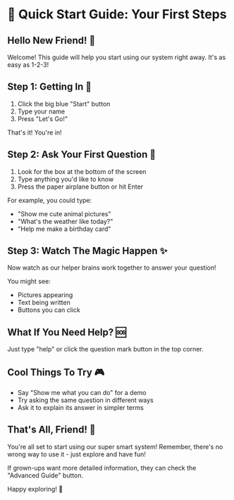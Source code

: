 
# 🚀 Quick Start Guide: Your First Steps

## Hello New Friend! 👋

Welcome! This guide will help you start using our system right away. It's as easy as 1-2-3!

## Step 1: Getting In 🔑

1. Click the big blue "Start" button
2. Type your name
3. Press "Let's Go!"

That's it! You're in!

## Step 2: Ask Your First Question 💬

1. Look for the box at the bottom of the screen
2. Type anything you'd like to know
3. Press the paper airplane button or hit Enter

For example, you could type:
- "Show me cute animal pictures"
- "What's the weather like today?"
- "Help me make a birthday card"

## Step 3: Watch The Magic Happen ✨

Now watch as our helper brains work together to answer your question!

You might see:
- Pictures appearing
- Text being written
- Buttons you can click

## What If You Need Help? 🆘

Just type "help" or click the question mark button in the top corner.

## Cool Things To Try 🎮

- Say "Show me what you can do" for a demo
- Try asking the same question in different ways
- Ask it to explain its answer in simpler terms

## That's All, Friend! 🌈

You're all set to start using our super smart system! Remember, there's no wrong way to use it - just explore and have fun!

If grown-ups want more detailed information, they can check the "Advanced Guide" button.

Happy exploring! 🎉
